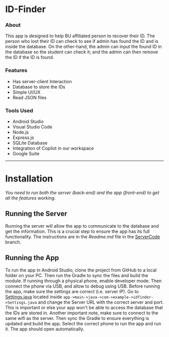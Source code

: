 # ID-Finder
### About
This app is designed to help BU affiliated person to recover their ID. The person who lost their ID can check to see if admin has found the ID and is inside the database. On the other-hand, the admin can input the found ID in the database so the student can check it; and the admin can then remove the ID if the ID is found.

### Features
- Has server-client Interaction
- Database to store the IDs
- Simple UI/UX
- Read JSON files
### Tools Used
- Android Studio
- Visual Studio Code
- Node.js
- Express.js
- SQLite Database
- Integration of Copilot in our workspace
- Google Suite

---
# Installation 
_You need to run both the server (back-end) and the app (front-end) to get all the features working._

## Running the Server
Running the server will allow the app to communicate to the database and get the information. This is a crucial step to ensure the app has its full functionality. The instructions are in the *Readme.md* file in the [ServerCode](https://github.com/HudsonReynolds2/ID-Finder/tree/ServerCode) branch. 

## Running the App
To run the app in Android Studio, clone the project from GitHub to a local folder on your PC. Then run the Gradle to sync the files and build the module. If running through a physical phone, enable developer mode. Then connect the phone via USB, and allow to debug using USB. Before running the app, make sure the settings are correct (i.e. server IP). Go to [Settings.java](https://github.com/HudsonReynolds2/ID-Finder/blob/master/app/src/main/java/com/example/idfinder/Settings.java) located inside `app->main->java->com->example->idfinder->Settings.java` and change the Server URL with the correct server and port. This is important or else your app won't be able to access the database that the IDs are stored in. Another important note, make sure to connect to the same wifi as the server. Then sync the Gradle to ensure everything is updated and build the app. Select the correct phone to run the app and run it. The app should open automatically.

